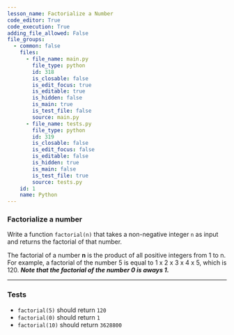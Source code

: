 ```yaml
---
lesson_name: Factorialize a Number
code_editor: True
code_execution: True
adding_file_allowed: False
file_groups:
  - common: false
    files:
      - file_name: main.py
        file_type: python
        id: 318
        is_closable: false
        is_edit_focus: true
        is_editable: true
        is_hidden: false
        is_main: true
        is_test_file: false
        source: main.py
      - file_name: tests.py
        file_type: python
        id: 319
        is_closable: false
        is_edit_focus: false
        is_editable: false
        is_hidden: true
        is_main: false
        is_test_file: true
        source: tests.py
    id: 1
    name: Python
---
```


### Factorialize a number

Write a function `factorial(n)` that takes a non-negative integer `n` as input and returns the factorial of that number.

The factorial of a number **n** is the product of all positive integers from 1 to n. For example, a factorial of the number 5 is equal to 1 x 2 x 3 x 4 x 5, which is 120. **_Note that the factorial of the number 0 is aways 1._**

---

### Tests

<ul>
<li id="test-1"><code>factorial(5)</code> should return <code>120</code>
<li id="test-2"><code>factorial(0)</code> should return <code>1</code>
<li id="test-3"><code>factorial(10)</code> should return <code>3628800</code>
</ul>
